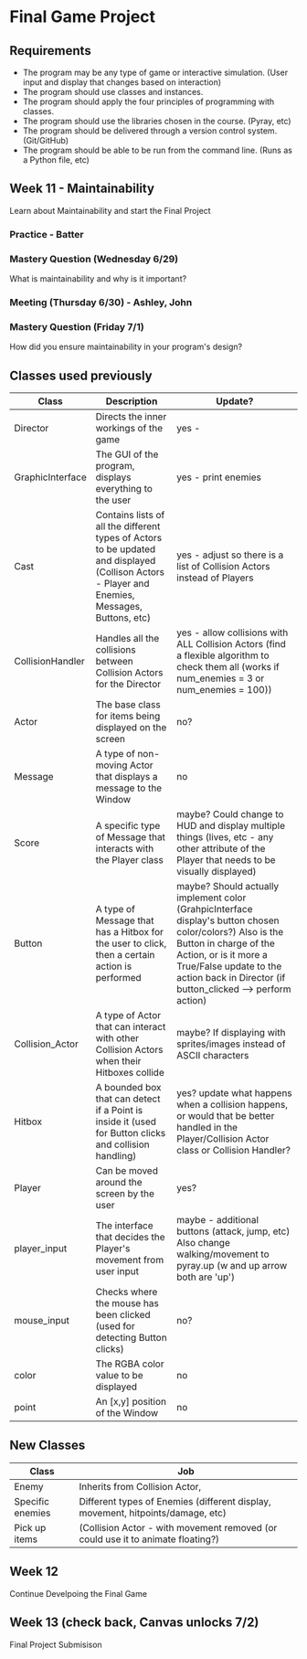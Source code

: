 # Final Game Project

## Requirements
- The program may be any type of game or interactive simulation. (User input and display that changes based on interaction)
- The program should use classes and instances.
- The program should apply the four principles of programming with classes.
- The program should use the libraries chosen in the course. (Pyray, etc)
- The program should be delivered through a version control system. (Git/GitHub)
- The program should be able to be run from the command line. (Runs as a Python file, etc)


## Week 11 - Maintainability
Learn about Maintainability and start the Final Project

### Practice - Batter

### Mastery Question (Wednesday 6/29)
What is maintainability and why is it important?

### Meeting (Thursday 6/30) - Ashley, John

### Mastery Question (Friday 7/1)
How did you ensure maintainability in your program's design?

## Classes used previously
Class | Description | Update?
----- | ----------- | ------ |
Director | Directs the inner workings of the game | yes - 
GraphicInterface | The GUI of the program, displays everything to the user | yes - print enemies
Cast | Contains lists of all the different types of Actors to be updated and displayed (Collison Actors - Player and Enemies, Messages, Buttons, etc) | yes - adjust so there is a list of Collision Actors instead of Players
CollisionHandler | Handles all the collisions between Collision Actors for the Director | yes - allow collisions with ALL Collision Actors (find a flexible algorithm to check them all (works if num_enemies = 3 or num_enemies = 100))
Actor | The base class for items being displayed on the screen | no?
Message | A type of non-moving Actor that displays a message to the Window | no
Score | A specific type of Message that interacts with the Player class | maybe? Could change to HUD and display multiple things (lives, etc - any other attribute of the Player that needs to be visually displayed)
Button | A type of Message that has a Hitbox for the user to click, then a certain action is performed | maybe? Should actually implement color (GrahpicInterface display's button chosen color/colors?) Also is the Button in charge of the Action, or is it more a True/False update to the action back in Director (if button_clicked --> perform action)
Collision_Actor | A type of Actor that can interact with other Collision Actors when their Hitboxes collide | maybe? If displaying with sprites/images instead of ASCII characters
Hitbox | A bounded box that can detect if a Point is inside it (used for Button clicks and collision handling) | yes? update what happens when a collision happens, or would that be better handled in the Player/Collision Actor class or Collision Handler? 
Player | Can be moved around the screen by the user | yes?
player_input | The interface that decides the Player's movement from user input | maybe - additional buttons (attack, jump, etc) Also change walking/movement to pyray.up (w and up arrow both are 'up')
mouse_input | Checks where the mouse has been clicked (used for detecting Button clicks) | no?
color | The RGBA color value to be displayed | no
point | An [x,y] position of the Window | no

## New Classes
Class | Job
----- | ---
Enemy | Inherits from Collision Actor, 
Specific enemies | Different types of Enemies (different display, movement, hitpoints/damage, etc)
Pick up items | (Collision Actor - with movement removed (or could use it to animate floating?)

## Week 12
Continue Develpoing the Final Game

## Week 13 (check back, Canvas unlocks 7/2)
Final Project Submisison
